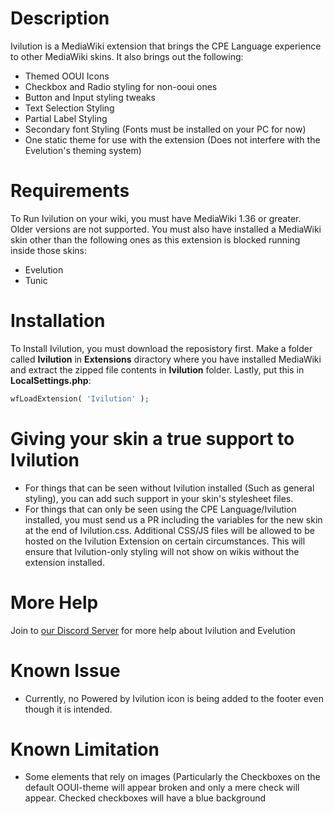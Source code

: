 # Description
Ivilution is a MediaWiki extension that brings the CPE Language experience to other MediaWiki skins. It also brings out the following:
- Themed OOUI Icons
- Checkbox and Radio styling for non-ooui ones
- Button and Input styling tweaks
- Text Selection Styling
- Partial Label Styling
- Secondary font Styling (Fonts must be installed on your PC for now)
- One static theme for use with the extension (Does not interfere with the Evelution's theming system)

# Requirements
To Run Ivilution on your wiki, you must have MediaWiki 1.36 or greater. Older versions are not supported. You must also have installed a MediaWiki skin other than the following ones as this extension is blocked running inside those skins:
- Evelution
- Tunic

# Installation
To Install Ivilution, you must download the reposistory first. Make a folder called **Ivilution** in **Extensions** diractory where you have installed MediaWiki and extract the zipped file contents in **Ivilution** folder.  Lastly, put this in **LocalSettings.php**:
```php
wfLoadExtension( 'Ivilution' );
```

# Giving your skin a true support to Ivilution
- For things that can be seen without Ivilution installed (Such as general styling), you can add such support in your skin's stylesheet files.
- For things that can only be seen using the CPE Language/Ivilution installed, you must send us a PR including the variables for the new skin at the end of Ivilution.css. Additional CSS/JS files will be allowed to be hosted on the Ivilution Extension on certain circumstances. This will ensure that Ivilution-only styling will not show on wikis without the extension installed.

# More Help
Join to [our Discord Server](https://discord.gg/a6FbV6zWFs) for more help about Ivilution and Evelution

# Known Issue
- Currently, no Powered by Ivilution icon is being added to the footer even though it is intended.

# Known Limitation
- Some elements that rely on images (Particularly the Checkboxes on the default OOUI-theme will appear broken and only a mere check will appear. Checked checkboxes will have a blue background
